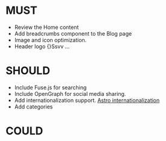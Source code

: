 # MUST

* Review the Home content
* Add breadcrumbs component to the Blog page
* Image and icon optimization.
* Header logo {}Ssvv ...

# SHOULD
* Include Fuse.js for searching
* Include OpenGraph for social media sharing.
* Add internationalization support. [Astro internationalization](https://docs.astro.build/en/guides/internationalization/)
* Add categories

# COULD
